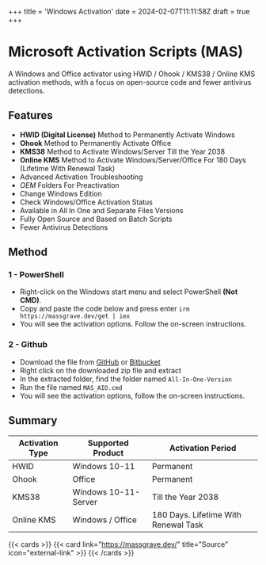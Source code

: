 +++
title = 'Windows Activation'
date = 2024-02-07T11:11:58Z
draft = true
+++

# Microsoft Activation Scripts (MAS)
A Windows and Office activator using HWID / Ohook / KMS38 / Online KMS activation methods,
with a focus on open-source code and fewer antivirus detections.

## Features
+ **HWID (Digital License)** Method to Permanently Activate Windows
+ **Ohook** Method to Permanently Activate Office
+ **KMS38** Method to Activate Windows/Server Till the Year 2038
+ **Online KMS** Method to Activate Windows/Server/Office For 180 Days (Lifetime With Renewal Task)
+ Advanced Activation Troubleshooting
+ $OEM$ Folders For Preactivation
+ Change Windows Edition
+ Check Windows/Office Activation Status
+ Available in All In One and Separate Files Versions
+ Fully Open Source and Based on Batch Scripts
+ Fewer Antivirus Detections

## Method
### 1 - PowerShell
+ Right-click on the Windows start menu and select PowerShell **(Not CMD)**.
+ Copy and paste the code below and press enter
`irm https://massgrave.dev/get | iex`
+ You will see the activation options. Follow the on-screen instructions.

### 2 - Github
+ Download the file from [GitHub](https://github.com/massgravel/Microsoft-Activation-Scripts/archive/refs/heads/master.zip)
or [Bitbucket](https://bitbucket.org/WindowsAddict/microsoft-activation-scripts/get/master.zip)
+ Right click on the downloaded zip file and extract
+ In the extracted folder, find the folder named `All-In-One-Version`
+ Run the file named `MAS_AIO.cmd`
+ You will see the activation options, follow the on-screen instructions.

## Summary
|Activation Type | Supported Product | Activation Period
--- | --- | ---
|HWID | Windows 10-11 | Permanent
|Ohook | Office | Permanent
|KMS38 | Windows 10-11-Server | Till the Year 2038
|Online KMS | Windows / Office | 180 Days. Lifetime With Renewal Task


{{< cards >}}
  {{< card link="https://massgrave.dev/" title="Source" icon="external-link" >}}
{{< /cards >}}